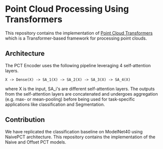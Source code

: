 # Point Cloud Processing Using Transformers

This repository contains the implementation of
[Point Cloud Transformers](https://arxiv.org/abs/2012.09688) which is a
Transformer-based framework for processing point clouds.

## Architecture

The PCT Encoder uses the following pipeline leveraging 4 self-attention layers.

```
X -> Dense(X) -> SA_1(X) -> SA_2(X) -> SA_3(X) -> SA_4(X)
```

where X is the input, SA_i's are different self-attention layers. The outputs
from the self-attention layers are concatenated and undergoes aggregation (e.g.
max- or mean-pooling) before being used for task-specific applications like
classification and Segmentation.

## Contribution

We have replicated the classification baseline on ModelNet40 using NaivePCT
architecture. This repository contains the implementation of the Naive and Offset
PCT models.


